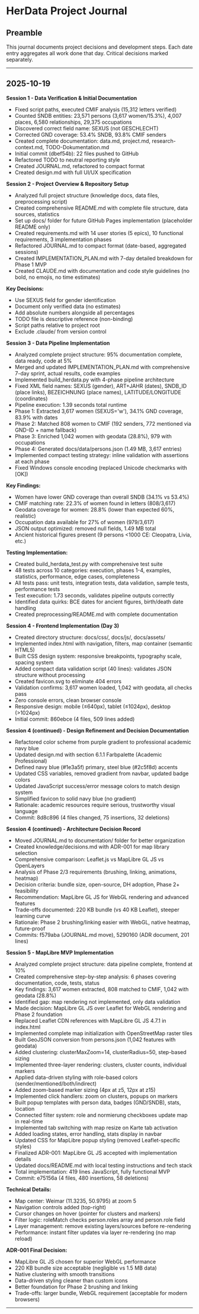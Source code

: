 # HerData Project Journal

## Preamble

This journal documents project decisions and development steps. Each date entry aggregates all work done that day. Critical decisions marked separately.

---

## 2025-10-19

**Session 1 - Data Verification & Initial Documentation**
- Fixed script paths, executed CMIF analysis (15,312 letters verified)
- Counted SNDB entities: 23,571 persons (3,617 women/15.3%), 4,007 places, 6,580 relationships, 29,375 occupations
- Discovered correct field name: SEXUS (not GESCHLECHT)
- Corrected GND coverage: 53.4% SNDB, 93.8% CMIF senders
- Created complete documentation: data.md, project.md, research-context.md, TODO-Dokumentation.md
- Initial commit (dbef54b): 22 files pushed to GitHub
- Refactored TODO to neutral reporting style
- Created JOURNAL.md, refactored to compact format
- Created design.md with full UI/UX specification

**Session 2 - Project Overview & Repository Setup**
- Analyzed full project structure (knowledge docs, data files, preprocessing script)
- Created comprehensive README.md with complete file structure, data sources, statistics
- Set up docs/ folder for future GitHub Pages implementation (placeholder README only)
- Created requirements.md with 14 user stories (5 epics), 10 functional requirements, 3 implementation phases
- Refactored JOURNAL.md to compact format (date-based, aggregated sessions)
- Created IMPLEMENTATION_PLAN.md with 7-day detailed breakdown for Phase 1 MVP
- Created CLAUDE.md with documentation and code style guidelines (no bold, no emojis, no time estimates)

**Key Decisions:**
- Use SEXUS field for gender identification
- Document only verified data (no estimates)
- Add absolute numbers alongside all percentages
- TODO file is descriptive reference (non-binding)
- Script paths relative to project root
- Exclude .claude/ from version control

**Session 3 - Data Pipeline Implementation**
- Analyzed complete project structure: 95% documentation complete, data ready, code at 5%
- Merged and updated IMPLEMENTATION_PLAN.md with comprehensive 7-day sprint, actual results, code examples
- Implemented build_herdata.py with 4-phase pipeline architecture
- Fixed XML field names: SEXUS (gender), ART+JAHR (dates), SNDB_ID (place links), BEZEICHNUNG (place names), LATITUDE/LONGITUDE (coordinates)
- Pipeline execution: 1.39 seconds total runtime
- Phase 1: Extracted 3,617 women (SEXUS='w'), 34.1% GND coverage, 83.9% with dates
- Phase 2: Matched 808 women to CMIF (192 senders, 772 mentioned via GND-ID + name fallback)
- Phase 3: Enriched 1,042 women with geodata (28.8%), 979 with occupations
- Phase 4: Generated docs/data/persons.json (1.49 MB, 3,617 entries)
- Implemented compact testing strategy: inline validation with assertions at each phase
- Fixed Windows console encoding (replaced Unicode checkmarks with [OK])

**Key Findings:**
- Women have lower GND coverage than overall SNDB (34.1% vs 53.4%)
- CMIF matching rate: 22.3% of women found in letters (808/3,617)
- Geodata coverage for women: 28.8% (lower than expected 60%, realistic)
- Occupation data available for 27% of women (979/3,617)
- JSON output optimized: removed null fields, 1.49 MB total
- Ancient historical figures present (9 persons <1000 CE: Cleopatra, Livia, etc.)

**Testing Implementation:**
- Created build_herdata_test.py with comprehensive test suite
- 48 tests across 10 categories: execution, phases 1-4, examples, statistics, performance, edge cases, completeness
- All tests pass: unit tests, integration tests, data validation, sample tests, performance tests
- Test execution: 1.73 seconds, validates pipeline outputs correctly
- Identified data quirks: BCE dates for ancient figures, birth/death date handling
- Created preprocessing/README.md with complete documentation

**Session 4 - Frontend Implementation (Day 3)**
- Created directory structure: docs/css/, docs/js/, docs/assets/
- Implemented index.html with navigation, filters, map container (semantic HTML5)
- Built CSS design system: responsive breakpoints, typography scale, spacing system
- Added compact data validation script (40 lines): validates JSON structure without processing
- Created favicon.svg to eliminate 404 errors
- Validation confirms: 3,617 women loaded, 1,042 with geodata, all checks pass
- Zero console errors, clean browser console
- Responsive design: mobile (≤640px), tablet (≤1024px), desktop (>1024px)
- Initial commit: 860ebce (4 files, 509 lines added)

**Session 4 (continued) - Design Refinement and Decision Documentation**
- Refactored color scheme from purple gradient to professional academic navy blue
- Updated design.md with section 6.1.1 Farbpalette (Academic Professional)
- Defined navy blue (#1e3a5f) primary, steel blue (#2c5f8d) accents
- Updated CSS variables, removed gradient from navbar, updated badge colors
- Updated JavaScript success/error message colors to match design system
- Simplified favicon to solid navy blue (no gradient)
- Rationale: academic resources require serious, trustworthy visual language
- Commit: 8d8c896 (4 files changed, 75 insertions, 32 deletions)

**Session 4 (continued) - Architecture Decision Record**
- Moved JOURNAL.md to documentation/ folder for better organization
- Created knowledge/decisions.md with ADR-001 for map library selection
- Comprehensive comparison: Leaflet.js vs MapLibre GL JS vs OpenLayers
- Analysis of Phase 2/3 requirements (brushing, linking, animations, heatmap)
- Decision criteria: bundle size, open-source, DH adoption, Phase 2+ feasibility
- Recommendation: MapLibre GL JS for WebGL rendering and advanced features
- Trade-offs documented: 220 KB bundle (vs 40 KB Leaflet), steeper learning curve
- Rationale: Phase 2 brushing/linking easier with WebGL, native heatmap, future-proof
- Commits: f579aba (JOURNAL.md move), 5290160 (ADR document, 201 lines)

**Session 5 - MapLibre MVP Implementation**
- Analyzed complete project structure: data pipeline complete, frontend at 10%
- Created comprehensive step-by-step analysis: 6 phases covering documentation, code, tests, status
- Key findings: 3,617 women extracted, 808 matched to CMIF, 1,042 with geodata (28.8%)
- Identified gap: map rendering not implemented, only data validation
- Made decision: MapLibre GL JS over Leaflet for WebGL rendering and Phase 2 foundation
- Replaced Leaflet CDN references with MapLibre GL JS 4.7.1 in index.html
- Implemented complete map initialization with OpenStreetMap raster tiles
- Built GeoJSON conversion from persons.json (1,042 features with geodata)
- Added clustering: clusterMaxZoom=14, clusterRadius=50, step-based sizing
- Implemented three-layer rendering: clusters, cluster counts, individual markers
- Applied data-driven styling with role-based colors (sender/mentioned/both/indirect)
- Added zoom-based marker sizing (4px at z5, 12px at z15)
- Implemented click handlers: zoom on clusters, popups on markers
- Built popup templates with person data, badges (GND/SNDB), stats, location
- Connected filter system: role and normierung checkboxes update map in real-time
- Implemented tab switching with map resize on Karte tab activation
- Added loading states, error handling, stats display in navbar
- Updated CSS for MapLibre popup styling (removed Leaflet-specific styles)
- Finalized ADR-001: MapLibre GL JS accepted with implementation details
- Updated docs/README.md with local testing instructions and tech stack
- Total implementation: 419 lines JavaScript, fully functional MVP
- Commit: e75156a (4 files, 480 insertions, 58 deletions)

**Technical Details:**
- Map center: Weimar (11.3235, 50.9795) at zoom 5
- Navigation controls added (top-right)
- Cursor changes on hover (pointer for clusters and markers)
- Filter logic: roleMatch checks person.roles array and person.role field
- Layer management: remove existing layers/sources before re-rendering
- Performance: instant filter updates via layer re-rendering (no map reload)

**ADR-001 Final Decision:**
- MapLibre GL JS chosen for superior WebGL performance
- 220 KB bundle size acceptable (negligible vs 1.5 MB data)
- Native clustering with smooth transitions
- Data-driven styling cleaner than custom icons
- Better foundation for Phase 2 brushing and linking
- Trade-offs: larger bundle, WebGL requirement (acceptable for modern browsers)

---
